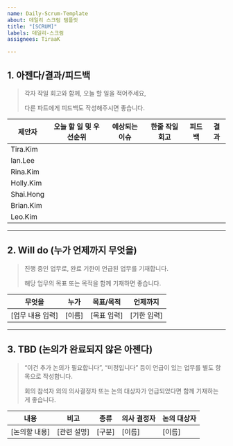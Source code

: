 ```yaml
---
name: Daily-Scrum-Template
about: 데일리 스크럼 템플릿
title: "[SCRUM]"
labels: 데일리-스크럼
assignees: TiraaK

---
```


## 1. 아젠다/결과/피드백

> 각자 작일 회고와 함께, 오늘 할 일을 적어주세요,
>  
> 다른 파트에게 피드백도 작성해주시면 좋습니다.  

| 제안자 | 오늘 할 일 및 우선순위 | 예상되는 이슈 | 한줄 작일 회고 | 피드백 | 결과 |
| --- | --- | --- | --- | --- | --- |
| Tira.Kim |  |  |  |  |  |
| Ian.Lee |  |  |  |  |  |
| Rina.Kim |  |  |  |  |  |
| Holly.Kim |  |  |  |  |  |
| Shai.Hong |  |  |  |  |  |
| Brian.Kim |  |  |  |  |  |
| Leo.Kim |  |  |  |  |  |

---

## 2. Will do (누가 언제까지 무엇을)

> 진행 중인 업무로, 완료 기한이 언급된 업무를 기재합니다.  
>  
> 해당 업무의 목표 또는 목적을 함께 기재하면 좋습니다.  

| **무엇을** | **누가** | **목표/목적** | **언제까지** |
| --- | --- | --- | --- |
| [업무 내용 입력] | [이름] | [목표 입력] | [기한 입력] |

---

## 3. TBD (논의가 완료되지 않은 아젠다)

> “이건 추가 논의가 필요합니다”, “미정입니다” 등이 언급이 있는 업무를 별도 항목으로 작성합니다.  
>  
> 회의 참석자 외의 의사결정자 또는 논의 대상자가 언급되었다면 함께 기재하는 게 좋습니다.  

| **내용** | **비고** | **종류** | **의사 결정자** | **논의 대상자** |
| --- | --- | --- | --- | --- |
| [논의할 내용] | [관련 설명] | [구분] | [이름] | [이름] |
